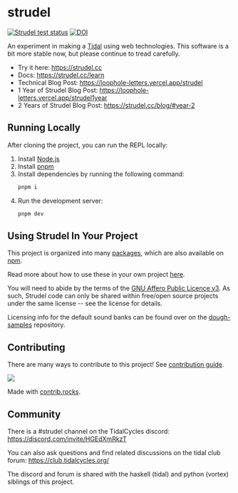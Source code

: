 # strudel

[![Strudel test status](https://github.com/tidalcycles/strudel/actions/workflows/test.yml/badge.svg)](https://github.com/tidalcycles/strudel/actions) [![DOI](https://zenodo.org/badge/450927247.svg)](https://doi.org/10.5281/zenodo.6659278)

An experiment in making a [Tidal](https://github.com/tidalcycles/tidal/) using web technologies. This software is a bit more stable now, but please continue to tread carefully.

- Try it here: <https://strudel.cc>
- Docs: <https://strudel.cc/learn>
- Technical Blog Post: <https://loophole-letters.vercel.app/strudel>
- 1 Year of Strudel Blog Post: <https://loophole-letters.vercel.app/strudel1year>
- 2 Years of Strudel Blog Post: <https://strudel.cc/blog/#year-2>

## Running Locally

After cloning the project, you can run the REPL locally:

1. Install [Node.js](https://nodejs.org/)
2. Install [pnpm](https://pnpm.io/installation)
3. Install dependencies by running the following command:
   ```bash
   pnpm i
   ```
4. Run the development server:
   ```bash
   pnpm dev
   ```

## Using Strudel In Your Project

This project is organized into many [packages](./packages), which are also available on [npm](https://www.npmjs.com/search?q=%40strudel).

Read more about how to use these in your own project [here](https://strudel.cc/technical-manual/project-start).

You will need to abide by the terms of the [GNU Affero Public Licence v3](LICENSE.md). As such, Strudel code can only be shared within free/open source projects under the same license -- see the license for details.

Licensing info for the default sound banks can be found over on the [dough-samples](https://github.com/felixroos/dough-samples/blob/main/README.md) repository.

## Contributing

There are many ways to contribute to this project! See [contribution guide](./CONTRIBUTING.md).

<a href="https://codeberg.org/uzu/strudel/activity/contributors">
  <img src="https://contrib.rocks/image?repo=tidalcycles/strudel" />
</a>

Made with [contrib.rocks](https://contrib.rocks).

## Community

There is a #strudel channel on the TidalCycles discord: <https://discord.com/invite/HGEdXmRkzT>

You can also ask questions and find related discussions on the tidal club forum: <https://club.tidalcycles.org/>

The discord and forum is shared with the haskell (tidal) and python (vortex) siblings of this project.
